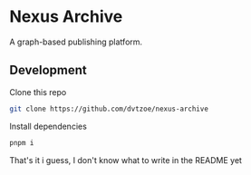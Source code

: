 # Nexus Archive

A graph-based publishing platform.

## Development

Clone this repo
```bash
git clone https://github.com/dvtzoe/nexus-archive
```

Install dependencies
```bash
pnpm i
```

That's it i guess, I don't know what to write in the README yet

